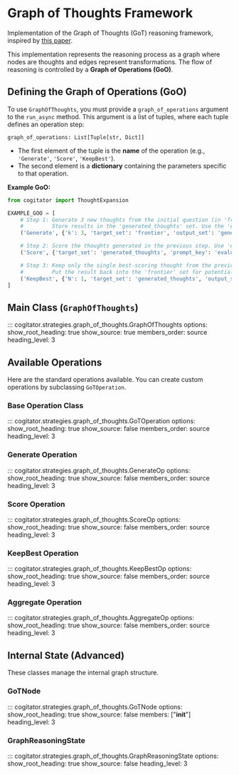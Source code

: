 # Graph of Thoughts Framework

Implementation of the Graph of Thoughts (GoT) reasoning framework, inspired by [this paper](https://arxiv.org/abs/2308.09687).

This implementation represents the reasoning process as a graph where nodes are thoughts and edges represent transformations.
The flow of reasoning is controlled by a **Graph of Operations (GoO)**.

## Defining the Graph of Operations (GoO)

To use `GraphOfThoughts`, you must provide a `graph_of_operations` argument to the `run_async` method.
This argument is a list of tuples, where each tuple defines an operation step:

`graph_of_operations: List[Tuple[str, Dict]]`

* The first element of the tuple is the **name** of the operation (e.g., `'Generate'`, `'Score'`, `'KeepBest'`).
* The second element is a **dictionary** containing the parameters specific to that operation.

**Example GoO:**

```python
from cogitator import ThoughtExpansion

EXAMPLE_GOO = [
    # Step 1: Generate 3 new thoughts from the initial question (in 'frontier' set)
    #         Store results in the 'generated_thoughts' set. Use the 'expand' prompt. Expect ThoughtExpansion schema.
    ('Generate', {'k': 3, 'target_set': 'frontier', 'output_set': 'generated_thoughts', 'prompt_key': 'expand', 'response_schema': ThoughtExpansion}),

    # Step 2: Score the thoughts generated in the previous step. Use 'evaluate' prompt.
    ('Score', {'target_set': 'generated_thoughts', 'prompt_key': 'evaluate'}),

    # Step 3: Keep only the single best-scoring thought from the previous step.
    #         Put the result back into the 'frontier' set for potential further steps or final answer generation.
    ('KeepBest', {'N': 1, 'target_set': 'generated_thoughts', 'output_set': 'frontier'})
]
```

## Main Class (`GraphOfThoughts`)

::: cogitator.strategies.graph_of_thoughts.GraphOfThoughts
    options:
        show_root_heading: true
        show_source: true
        members_order: source
        heading_level: 3

## Available Operations

Here are the standard operations available.
You can create custom operations by subclassing `GoTOperation`.

### Base Operation Class

::: cogitator.strategies.graph_of_thoughts.GoTOperation
    options:
        show_root_heading: true
        show_source: false
        members_order: source
        heading_level: 3

### Generate Operation

::: cogitator.strategies.graph_of_thoughts.GenerateOp
    options:
        show_root_heading: true
        show_source: false
        members_order: source
        heading_level: 3

### Score Operation

::: cogitator.strategies.graph_of_thoughts.ScoreOp
    options:
        show_root_heading: true
        show_source: false
        members_order: source
        heading_level: 3

### KeepBest Operation

::: cogitator.strategies.graph_of_thoughts.KeepBestOp
    options:
        show_root_heading: true
        show_source: false
        members_order: source
        heading_level: 3

### Aggregate Operation

::: cogitator.strategies.graph_of_thoughts.AggregateOp
    options:
        show_root_heading: true
        show_source: false
        members_order: source
        heading_level: 3

## Internal State (Advanced)

These classes manage the internal graph structure.

### GoTNode

::: cogitator.strategies.graph_of_thoughts.GoTNode
    options:
        show_root_heading: true
        show_source: false
        members: ["__init__"]
        heading_level: 3

### GraphReasoningState

::: cogitator.strategies.graph_of_thoughts.GraphReasoningState
    options:
        show_root_heading: true
        show_source: false
        heading_level: 3
